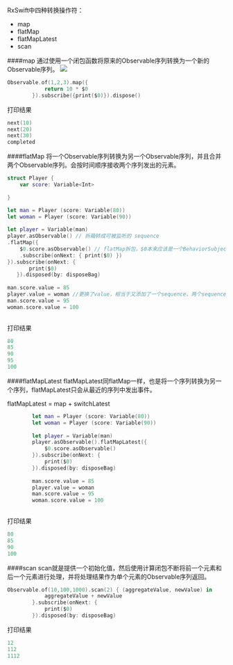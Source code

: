 RxSwift中四种转换操作符：

- map
- flatMap
- flatMapLatest
- scan

####map
通过使用一个闭包函数将原来的Observable序列转换为一个新的Observable序列。
![](https://images2015.cnblogs.com/blog/1202156/201707/1202156-20170721165135324-900984769.png)

```swift
Observable.of(1,2,3).map({
            return 10 * $0
        }).subscribe({print($0)}).dispose()
```
打印结果
```swift
next(10)
next(20)
next(30)
completed
```
####flatMap
将一个Observable序列转换为另一个Observable序列，并且合并两个Observable序列。会按时间顺序接收两个序列发出的元素。

```swift
struct Player {
    var score: Variable<Int>
    
}

let man = Player (score: Variable(80))
let woman = Player (score: Variable(90))
        
let player = Variable(man) 
player.asObservable() // 拆箱转成可被监听的 sequence
.flatMap({
    $0.score.asObservable() // flatMap拆包，$0本来应该是一个BehaviorSubject类型，但是直接访问 score,所以猜想flatMap对behaviorSubject进行了onNext拆包取数据
    .subscribe(onNext: { print($0) })
}).subscribe(onNext: {
       print($0)
   }).disposed(by: disposeBag)
        
man.score.value = 85
player.value = woman //更换了value，相当于又添加了一个sequence，两个sequence都可以接收
man.score.value = 95
woman.score.value = 100
        
```

打印结果
```swift
80
85
90
95
100
```

####flatMapLatest
flatMapLatest同flatMap一样，也是将一个序列转换为另一个序列，flatMapLatest只会从最近的序列中发出事件。

flatMapLatest = map + switchLatest
```swift
        let man = Player (score: Variable(80))
        let woman = Player (score: Variable(90))
        
        let player = Variable(man)
        player.asObservable().flatMapLatest({
            $0.score.asObservable()
        }).subscribe(onNext: {
            print($0)
        }).disposed(by: disposeBag)
        
        man.score.value = 85
        player.value = woman
        man.score.value = 95
        woman.score.value = 100
        
```

打印结果
```swift
80
85
90
100
```

####scan
scan就是提供一个初始化值，然后使用计算闭包不断将前一个元素和后一个元素进行处理，并将处理结果作为单个元素的Observable序列返回。

```swift
Observable.of(10,100,1000).scan(2) { (aggregateValue, newValue) in
            aggregateValue + newValue
        }.subscribe(onNext: {
            print($0)
        }).disposed(by: disposeBag)
```
打印结果

```swift
12
112
1112
```

